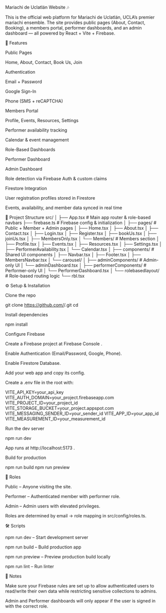 Mariachi de Uclatlán Website 🎶

This is the official web platform for Mariachi de Uclatlán, UCLA’s premier mariachi ensemble.
The site provides public pages (About, Contact, Booking), a members portal, performer dashboards, and an admin dashboard — all powered by React + Vite + Firebase.

🚀 Features

Public Pages

Home, About, Contact, Book Us, Join

Authentication

Email + Password

Google Sign-In

Phone (SMS + reCAPTCHA)

Members Portal

Profile, Events, Resources, Settings

Performer availability tracking

Calendar & event management

Role-Based Dashboards

Performer Dashboard

Admin Dashboard

Role detection via Firebase Auth & custom claims

Firestore Integration

User registration profiles stored in Firestore

Events, availability, and member data synced in real time

📂 Project Structure
src/
│
├── App.tsx                # Main app router & role-based navbars
├── firebase.ts            # Firebase config & initialization
│
├── pages/                 # Public + Member + Admin pages
│   ├── Home.tsx
│   ├── About.tsx
│   ├── Contact.tsx
│   ├── Login.tsx
│   ├── Register.tsx
│   ├── bookUs.tsx
│   ├── joinUs.tsx
│   ├── MembersOnly.tsx
│   └── Members/           # Members section
│       ├── Profile.tsx
│       ├── Events.tsx
│       ├── Resources.tsx
│       ├── Settings.tsx
│       ├── PerformerAvailability.tsx
│       └── Calendar.tsx
│
├── components/            # Shared UI components
│   ├── Navbar.tsx
│   ├── Footer.tsx
│   ├── MembersNavbar.tsx
│   └── carousel/
│
├── adminComponents/       # Admin-only UI
│   └── adminDashboard.tsx
│
├── performerComponents/   # Performer-only UI
│   └── PerformerDashboard.tsx
│
└── rolebasedlayout/       # Role-based routing logic
    └── rbl.tsx

⚙️ Setup & Installation

Clone the repo

git clone https://github.com/<your-org>/<your-repo>.git
cd <your-repo>


Install dependencies

npm install


Configure Firebase

Create a Firebase project at Firebase Console
.

Enable Authentication (Email/Password, Google, Phone).

Enable Firestore Database.

Add your web app and copy its config.

Create a .env file in the root with:

VITE_API_KEY=your_api_key
VITE_AUTH_DOMAIN=your_project.firebaseapp.com
VITE_PROJECT_ID=your_project_id
VITE_STORAGE_BUCKET=your_project.appspot.com
VITE_MESSAGING_SENDER_ID=your_sender_id
VITE_APP_ID=your_app_id
VITE_MEASUREMENT_ID=your_measurement_id


Run the dev server

npm run dev


App runs at http://localhost:5173
.

Build for production

npm run build
npm run preview

👥 Roles

Public – Anyone visiting the site.

Performer – Authenticated member with performer role.

Admin – Admin users with elevated privileges.

Roles are determined by email → role mapping in
src/config/roles.ts.

🛠 Scripts

npm run dev – Start development server

npm run build – Build production app

npm run preview – Preview production build locally

npm run lint – Run linter

📌 Notes

Make sure your Firebase rules are set up to allow authenticated users to read/write their own data while restricting sensitive collections to admins.

Admin and Performer dashboards will only appear if the user is signed in with the correct role.